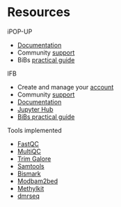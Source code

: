# Resources

iPOP-UP
* [Documentation](https://ipop-up.docs.rpbs.univ-paris-diderot.fr/documentation/)
* Community [support](https://discourse.rpbs.univ-paris-diderot.fr/c/ipop-up)
* BiBs [practical guide](https://parisepigenetics.github.io/bibs/cluster/ipopup/#/cluster)   

IFB
* Create and manage your [account](https://my.cluster.france-bioinformatique.fr/manager2/login)
* Community [support](https://community.cluster.france-bioinformatique.fr)
* [Documentation](https://ifb-elixirfr.gitlab.io/cluster/doc/)
* [Jupyter Hub](https://jupyterhub.cluster.france-bioinformatique.fr)
* [BiBs practical guide](https://parisepigenetics.github.io/bibs/cluster/ifb/#/cluster)   

Tools implemented
* [FastQC](https://www.bioinformatics.babraham.ac.uk/projects/fastqc/)
* [MultiQC](https://multiqc.info/docs/)
* [Trim Galore](https://www.bioinformatics.babraham.ac.uk/projects/trim_galore/)
* [Samtools](http://www.htslib.org/doc/samtools.html)
* [Bismark](https://www.bioinformatics.babraham.ac.uk/projects/bismark/)
* [Modbam2bed](https://github.com/epi2me-labs/modbam2bed)
* [Methylkit](https://bioconductor.org/packages/release/bioc/vignettes/methylKit/inst/doc/methylKit.html)
* [dmrseq](https://bioconductor.org/packages/devel/bioc/vignettes/dmrseq/inst/doc/dmrseq.html)
